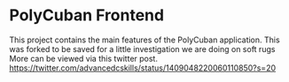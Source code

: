 # PolyCuban Frontend

This project contains the main features of the PolyCuban application.
This was forked to be saved for a little investigation we are doing on soft rugs
More can be viewed via this twitter post. 
https://twitter.com/advancedcskills/status/1409048220060110850?s=20
